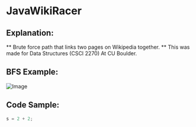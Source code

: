 # JavaWikiRacer
## Explanation:
** Brute force path that links two pages on Wikipedia together.
** This was made for Data Structures (CSCI 2270) At CU Boulder.

## BFS Example:
![Image](https://upload.wikimedia.org/wikipedia/commons/thumb/6/63/GermanyBFS.svg/250px-GermanyBFS.svg.png)

## Code Sample:
```java
s = 2 + 2;

```
